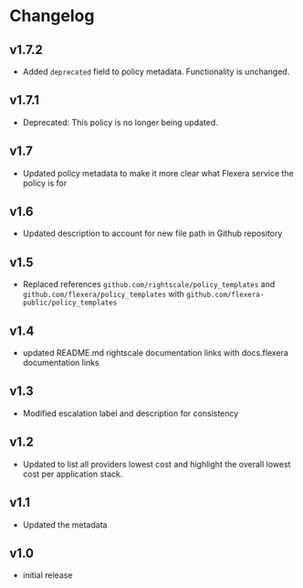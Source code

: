 # Changelog

## v1.7.2

- Added `deprecated` field to policy metadata. Functionality is unchanged.

## v1.7.1

- Deprecated: This policy is no longer being updated.

## v1.7

- Updated policy metadata to make it more clear what Flexera service the policy is for

## v1.6

- Updated description to account for new file path in Github repository

## v1.5

- Replaced references `github.com/rightscale/policy_templates` and `github.com/flexera/policy_templates` with `github.com/flexera-public/policy_templates`

## v1.4

- updated README.md rightscale documentation links with docs.flexera documentation links

## v1.3

- Modified escalation label and description for consistency

## v1.2

- Updated to list all providers lowest cost and highlight the overall lowest cost per application stack.

## v1.1

- Updated the metadata

## v1.0

- initial release
